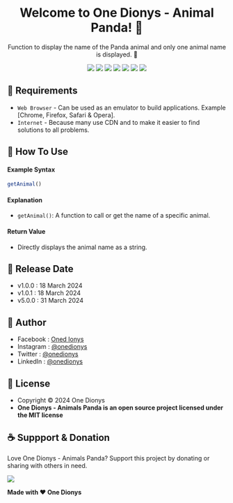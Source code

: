 <h1 align="center">Welcome to One Dionys - Animal Panda! 👋 </h1>

<p align="center">Function to display the name of the Panda animal and only one animal name is displayed. 💖 </p>

<p align="center">
<img src="https://img.shields.io/github/contributors/onedionys/onedionys-animal-panda?style=flat-square">
<img src="https://img.shields.io/github/issues/onedionys/onedionys-animal-panda?style=flat-square">
<img src="https://img.shields.io/github/stars/onedionys/onedionys-animal-panda?style=flat-square"> 
<img src="https://img.shields.io/github/forks/onedionys/onedionys-animal-panda?style=flat-square">
<img src="https://img.shields.io/github/last-commit/onedionys/onedionys-animal-panda.svg?style=flat-square">
<img src="https://img.shields.io/github/languages/code-size/onedionys/onedionys-animal-panda?style=flat-square">
<img src="https://img.shields.io/github/license/onedionys/onedionys-animal-panda?style=flat-square">
</p>

## 💾 Requirements

* `Web Browser` - Can be used as an emulator to build applications. Example [Chrome, Firefox, Safari & Opera].
* `Internet` - Because many use CDN and to make it easier to find solutions to all problems.

## 🎯 How To Use

#### Example Syntax

```javascript
getAnimal()
```

#### Explanation

* `getAnimal()`: A function to call or get the name of a specific animal.

#### Return Value

* Directly displays the animal name as a string.

## 📆 Release Date

* v1.0.0 : 18 March 2024
* v1.0.1 : 18 March 2024
* v5.0.0 : 31 March 2024

## 🧑 Author

* Facebook : <a href="https://www.facebook.com/theonedionys"> Oned Ionys</a>
* Instagram : <a href="https://www.instagram.com/onedionys/"> @onedionys</a>
* Twitter : <a href="https://twitter.com/onedionys"> @onedionys</a>
* LinkedIn :  <a href="https://www.linkedin.com/in/onedionys/"> @onedionys</a>

## 📝 License

* Copyright © 2024 One Dionys
* **One Dionys - Animals Panda is an open source project licensed under the MIT license**

## ☕️ Suppport & Donation

Love One Dionys - Animals Panda? Support this project by donating or sharing with others in need.

<a href="https://www.buymeacoffee.com/onedionys"><img src="https://img.shields.io/badge/Buy_Me_A_Coffee-FFDD00?style=for-the-badge&logo=buy-me-a-coffee&logoColor=black"/> </a>

**Made with ❤️ One Dionys**
